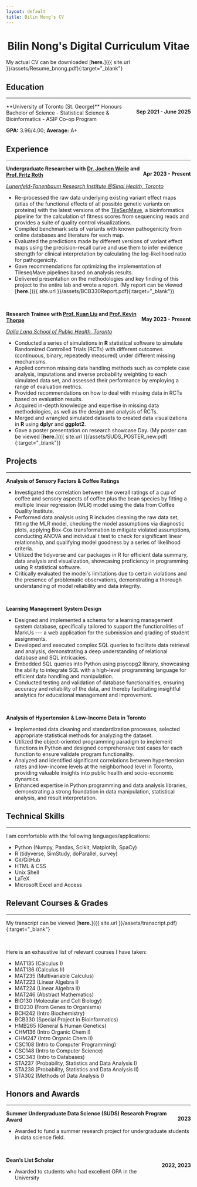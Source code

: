 ```yaml
---
layout: default
title: Bilin Nong's CV
---
```


<h1 style="text-align: center;">Bilin Nong's Digital Curriculum Vitae</h1>

My actual CV can be downloaded [**here.**]({{ site.url }}/assets/Resume_bnong.pdf){:target="_blank"}

## Education  
----
<p style="float: right;"><b>Sep 2021 - June 2025</b></p>
**University of Toronto (St. George)**  
Honours Bachelor of Science - Statistical Science & Bioinformatics - ASIP Co-op Program

**GPA:**  3.96/4.00;  **Average:** A+


## Experience
----
<p style = "float:right;"><b>Apr 2023 - Present</b></p>

**Undergraduate Researcher with [Dr. Jochen Weile](https://www.linkedin.com/in/jochen-weile-7a665767/?originalSubdomain=ca) and [Prof. Fritz Roth](https://thedonnellycentre.utoronto.ca/faculty/frederick-roth)**

*[Lunenfeld-Tanenbaum Research Institute @Sinai Health, Toronto](https://www.lunenfeld.ca)*


* Re-processed the raw data underlying existing variant effect maps (atlas of the functional effects of all possible genetic variants on proteins) with the latest versions of the [TileSeqMave](https://github.com/rothlab/tileseqMave/tree/c60d66c92665467d38ab203b7b18a075e719be87), a bioinformatics pipeline for the calculation of fitness scores from sequencing reads and provides a suite of quality control visualizations.
* Compiled benchmark sets of variants with known pathogenicity from online databases and literature for each map.
* Evaluated the predictions made by different versions of variant effect maps using the precision-recall curve and use them to infer evidence strength for clinical interpretation by calculating the log-likelihood ratio for pathogenicity.
* Gave recommendations for optimizing the implementation of TileseqMave pipelines based on analysis results.
* Delivered presentation on the methodologies and key finding of this project to the entire lab and wrote a report. (My report can be viewed [**here.**]({{ site.url }}/assets/BCB330Report.pdf){:target="_blank"})

&nbsp;

<p style = "float:right;"><b>May 2023 - Present</b></p>

**Research Trainee with [Prof. Kuan Liu](https://www.kuan-liu.com) and [Prof. Kevin Thorpe](https://www.dlsph.utoronto.ca/faculty-profile/thorpe-kevin-e/)** 

*[Dalla Lana School of Public Health, Toronto](https://www.dlsph.utoronto.ca)* 


* Conducted a series of simulations in **R** statistical software to simulate Randomized Controlled Trials (RCTs) with different outcomes (continuous, binary, repeatedly measured) under different missing mechanisms.
* Applied common missing data handling methods such as complete case analysis, imputations and inverse probability weighting to each simulated data set, and assessed their performance by employing a range of evaluation metrics.
* Provided recommendations on how to deal with missing data in RCTs based on evaluation results.
* Acquired in-depth knowledge and expertise in missing data methodologies, as well as the design and analysis of RCTs.
* Merged and wrangled simulated datasets to created data visualizations in **R** using **dplyr** and **ggplot2**.
* Gave a poster presentation on research showcase Day. (My poster can be viewed [**here.**]({{ site.url }}/assets/SUDS_POSTER_new.pdf){:target="_blank"})


## Projects 

----
**Analysis of Sensory Factors & Coffee Ratings**
* Investigated the correlation between the overall ratings of a cup of coffee and sensory aspects of coffee plus the bean species by fitting a multiple linear regression (MLR) model using the data from Coffee Quality Institute.
* Performed data analysis using R includes cleaning the raw data set, fitting the MLR model, checking the model assumptions via diagnostic plots, applying Box-Cox transformation to mitigate violated assumptions, conducting ANOVA and individual t test to check for significant linear relationship, and qualifying model goodness by a series of likelihood criteria.
* Utilized the tidyverse and car packages in R for efficient data summary, data analysis and visualization, showcasing proficiency in programming using R statistical software.
* Critically evaluated the model's limitations due to certain violations and the presence of problematic observations, demonstrating a thorough understanding of model reliability and data integrity.

&nbsp;

**Learning Management System Design**
* Designed and implemented a schema for a learning management system database, specifically tailored to support the functionalities of MarkUs --- a web application for the submission and grading of student assignments.
* Developed and executed complex SQL queries to facilitate data retrieval and analysis, demonstrating a deep understanding of relational database and SQL intricacies.
* Embedded SQL queries into Python using psycopg2 library, showcasing the ability to integrate SQL with a high-level programming language for efficient data handling and manipulation.
* Conducted testing and validation of database functionalities, ensuring accuracy and reliability of the data, and thereby facilitating insightful analytics for educational management and improvement.

&nbsp;

**Analysis of Hypertension & Low-Income Data in Toronto**
* Implemented data cleaning and standardization processes, selected appropriate statistical methods for analyzing the dataset.
* Utilized the object-oriented programming paradigm to implement functions in Python and designed comprehensive test cases for each function to ensure validate program functionality.
* Analyzed and identified significant correlations between hypertension rates and low-income levels at the neighborhood level in Toronto, providing valuable insights into public health and socio-economic dynamics.
* Enhanced expertise in Python programming and data analysis libraries, demonstrating a strong foundation in data manipulation, statistical analysis, and result interpretation.



## Technical Skills
----
I am comfortable with the following languages/applications:
* Python (Numpy, Pandas, Scikit, Matplotlib, SpaCy)
* R (tidyverse, SimStudy, doParallel, survey)
* Git/GitHub
* HTML & CSS
* Unix Shell
* LaTeX
* Microsoft Excel and Access





## Relevant Courses & Grades
----

My transcript can be viewed [**here.**]({{ site.url }}/assets/transcript.pdf){:target="_blank"}

&nbsp;

Here is an exhaustive list of relevant courses I have taken:
* MAT135 (Calculus I)
* MAT136 (Calculus II)
* MAT235 (Multivariable Calculus)
* MAT223 (Linear Algebra I)
* MAT224 (Linear Algebra II)
* MAT246 (Abstract Mathematics)
* BIO130 (Molecular and Cell Biology)
* BIO230 (From Genes to Organisms)
* BCH242 (Intro Biochemistry)
* BCB330 (Special Project in Bioinformatics)
* HMB265 (General & Human Genetics)
* CHM136 (Intro Organic Chem I)
* CHM247 (Intro Organic Chem II)
* CSC108 (Intro to Computer Programming)
* CSC148 (Intro to Computer Science)
* CSC343 (Intro to Databases)
* STA237 (Probability, Statistics and Data Analysis I)
* STA238 (Probability, Statistics and Data Analysis II)
* STA302 (Methods of Data Analysis I)






## Honors and Awards
----
<p style = "float:right;"><b>2023</b></p>

**Summer Undergraduate Data Science (SUDS) Research Program Award**

* Awarded to fund a summer research project for undergraduate students in data science field.

&nbsp;

<p style = "float:right;"><b>2022, 2023</b></p>


**Dean’s List Scholar**

* Awarded to students who had excellent GPA in the University

&nbsp;
